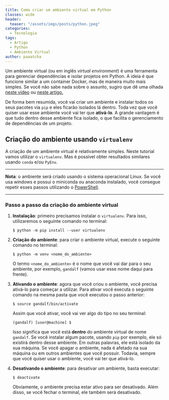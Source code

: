 ```yaml
---
title: Como criar um ambiente virtual em Python
classes: wide
header:
  teaser: "/assets/imgs/posts/python.jpeg"
categories:
  - Tecnologia
tags:
  - Artigo
  - Python
  - Ambiente Virtual
author: paaatcha
---
```


Um ambiente virtual (ou em inglês _virtual environment_) é uma ferramenta para gerenciar dependências e isolar projetos em Python. A ideia é que funcione similar a um container Docker, mas de maneira muito mais simples. Se você não sabe nada sobre o assunto, sugiro que dê uma olhada [neste vídeo](https://www.youtube.com/watch?v=f_Rf2ZnV1Mk) ou [neste artigo.](https://docs.python.org/pt-br/3/library/venv.html)

De forma bem resumida, você vai criar um ambiente e instalar todos os seus pacotes via `pip` e eles ficarão isolados lá dentro. Toda vez que você quiser usar esse ambiente você vai ter que **ativá-lo**. A grande vantagem é que tudo dentro desse ambiente fica isolado, o que facilita o gerenciamento de dependências de um projeto.

## Criação do ambiente usando `virtualenv`

A criação de um ambiente virtual é relativamente simples. Neste tutorial vamos utilizar o `virtualenv`. Mas é possível obter resultados similares usando `conda` e/ou `PyEnv`.

---

**Nota**: o ambiente será criado usando o sistema operacional Linux. Se você usa windows e possui o miniconda ou anaconda instalado, você consegue repetir esses passos utilizando o [PowerShell](https://docs.microsoft.com/en-us/powershell/).

---

### Passo a passo da criação do ambiente virtual

1. **Instalação**: primeiro precisamos instalar o `virtualenv`. Para isso, utilizaremos o seguinte comando no terminal:

   ```
   $ python -m pip install --user virtualenv
   ```

2. **Criação do ambiente**: para criar o ambiente virtual, execute o seguinte comando no terminal:

   ```
   $ python -m venv <nome_do_ambiente>
   ```

   O termo `<nome_do_ambiente>` é o nome que você vai dar para o seu ambiente, por exemplo, `gandalf` (vamos usar esse nome daqui para frente).

3. **Ativando o ambiente**: agora que você criou o ambiente, você precisa ativá-lo para começar a utilizar. Para ativar você executa o seguinte comando na mesma pasta que você executou o passo anterior:

   ```
   $ source gandalf/bin/activate
   ```

   Assim que você ativar, você vai ver algo do tipo no seu terminal:

   ```
   (gandalf) [user@machine] $
   ```

   Isso significa que você está **dentro** do ambiente virtual de nome `gandalf`. Se você instalar algum pacote, usando `pip` por exemplo, ele só existirá dentro desse ambiente. Em outras palavras, ele está isolado da sua máquina. Se você apagar o ambiente, nada é afetado na sua máquina ou em outros ambientes que você possuir. Todavia, sempre que você quiser usar o ambiente, você vai ter que ativá-lo.

4. **Desativando o ambiente**: para desativar um ambiente, basta executar:
   ```
   $ deactivate
   ```
   Obviamente, o ambiente precisa estar ativo para ser desativado. Além disso, se você fechar o terminal, ele também será desativado.
